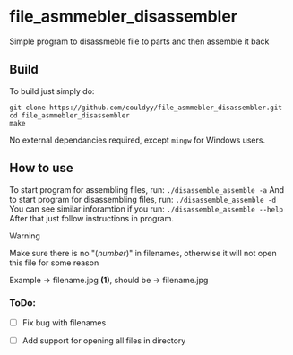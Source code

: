# file_asmmebler_disassembler
Simple program to disassmeble file to parts and then assemble it back
## Build
To build just simply do:
```
git clone https://github.com/couldyy/file_asmmebler_disassembler.git
cd file_asmmebler_disassembler
make
```
No external dependancies required, except `mingw` for Windows users.

## How to use
To start program for assembling files, run:
```./disassemble_assemble -a```
And to start program for disassembling files, run:
```./disassemble_assemble -d```
You can see similar inforamtion if you run:
```./disassemble_assemble --help```
After that just follow instructions in program.

> [!WARNING]
> Make sure there is no "(*number*)" in filenames, otherwise it will not open this file for some reason
> 
> Example -> filename.jpg **(1)**, should be -> filename.jpg

### ToDo:
- [ ] Fix bug with filenames
- [ ] Add support for opening all files in directory

